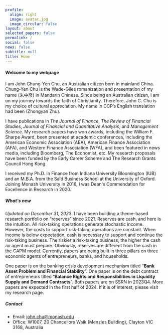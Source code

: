 ```yaml
---
profile:
  align: right
  image: avatar.jpg
  image_circular: false
layout: about
selected_papers: false
permalink: /
social: false
news: false
subtitle: null
title: Home
---
```

#### W﻿elcome to my webpage

I am John Chung-Yen Chu, an Australian citizen born in mainland China. Chung-Yen Chu is the Wade-Giles romanization and presentation of my name (朱中彦) in Mandarin Chinese. Since being an Australian citizen, I am on my journey towards the faith of Christianity. Therefore, John C. Chu is my choice of cultural appreciation. My name in CCP’s English translation had been (Zhongyan Zhu).

I have publications in *The Journal of Finance*, *The Review of Financial Studies*, *Journal of Financial and Quantitative Analysis*, and *Management Science*. My research papers have won awards, including the William F. Sharpe Award, been presented at academic conferences, including the American Economic Association (AEA), American Finance Association (AFA), and Western Finance Association (WFA), and been featured in news media, including Bloomberg, The Economist, etc. My research proposals have been funded by the Early Career Scheme and The Research Grants Council Hong Kong.

I received my Ph.D. in Finance from Indiana University Bloomington (IUB) and an M.B.A. from the Saïd Business School at the University of Oxford. Joining Monash University in 2016, I was Dean's Commendation for Excellence in Research in 2020.

##### W﻿hat's new

*Updated on December 31, 2023*. I have been building a theme-based research portfolio on “reserves” since 2021. Reserves are cash, and here is the intuition. All risk-taking operations generate stochastic income. However, the costs to support risk-taking operations are constant. When income is below expectation, cash is necessary to support and continue the risk-taking business.  The riskier a risk-taking business, the higher the cash an agent must prepare. Obviously, reserves are different from the cash in the CAPM model. Currently, papers are being built in three pillars on three economic agents of entrepreneurs, banks, and households. 

One paper is on the banking crisis development mechanism titled “**Bank Asset Problem and Financial Stability**”. One paper is on the debt contract of entrepreneurs titled “**Balance Rights and Responsibilities in Liquidity Supply and Demand Contracts**”. Both papers are on SSRN in 2023Q4. More papers are expected in the first half of 2024.  If it is of interest, please visit my research page.

##### Contact

* Email: <a href="mailto:john.chu@monash.edu">john.chu@monash.edu</a>
* Office: W1007, 20 Chancellors Walk (Menzies Building), Clayton VIC 3168, Australia